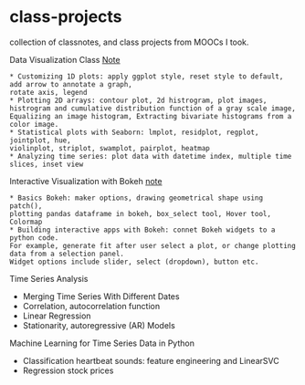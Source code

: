 # class-projects
collection of classnotes, and class projects from MOOCs I took.

Data Visualization Class [Note](https://github.com/worasom/class-projects/blob/master/data_vis.ipynb)

    * Customizing 1D plots: apply ggplot style, reset style to default, add arrow to annotate a graph, 
    rotate axis, legend
    * Plotting 2D arrays: contour plot, 2d histrogram, plot images, 
    histrogram and cumulative distribution function of a gray scale image, 
    Equalizing an image histogram, Extracting bivariate histograms from a color image.
    * Statistical plots with Seaborn: lmplot, residplot, regplot, jointplot, hue, 
    violinplot, striplot, swamplot, pairplot, heatmap
    * Analyzing time series: plot data with datetime index, multiple time slices, inset view

Interactive Visualization with Bokeh [note](https://github.com/worasom/class-projects/blob/master/bokeh_note.ipynb)

    * Basics Bokeh: maker options, drawing geometrical shape using patch(), 
    plotting pandas dataframe in bokeh, box_select tool, Hover tool, Colormap
    * Building interactive apps with Bokeh: connet Bokeh widgets to a python code.  
    For example, generate fit after user select a plot, or change plotting data from a selection panel. 
    Widget options include slider, select (dropdown), button etc.
    
Time Series Analysis
   * Merging Time Series With Different Dates
   * Correlation, autocorrelation function
   * Linear Regression 
   * Stationarity, autoregressive (AR) Models
    
Machine Learning for Time Series Data in Python
   * Classification heartbeat sounds: feature engineering and LinearSVC 
   * Regression stock prices
